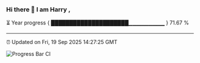 ### Hi there 👋 I am Harry , 

⏳ Year progress { █████████████████████▁▁▁▁▁▁▁▁▁ } 71.67 %

---

⏰ Updated on Fri, 19 Sep 2025 14:27:25 GMT

![Progress Bar CI](https://github.com/duykhang68/duykhang68/workflows/Progress%20Bar%20CI/badge.svg)
